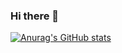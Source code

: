 ### Hi there 👋

[![Anurag's GitHub stats](https://github-readme-stats.vercel.app/api?username=Hudzaiflank)](https://github.com/anuraghazra/github-readme-stats)
